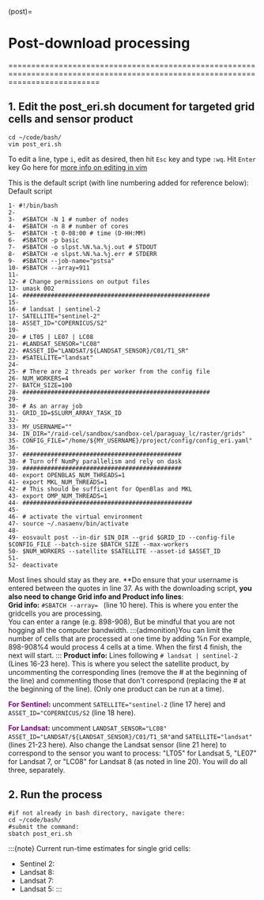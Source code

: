 (post)=
# Post-download processing 
================================================================================================================================

## 1. Edit the post_eri.sh document for targeted grid cells and sensor product
```
cd ~/code/bash/
vim post_eri.sh
```
To edit a line, type `i`, edit as desired, then hit `Esc` key and type `:wq`. Hit `Enter` key
Go here for [more info on editing in vim](vimCommands)

This is the default script (with line numbering added for reference below):
Default script
```
1- #!/bin/bash
2- 
3-  #SBATCH -N 1 # number of nodes
4-  #SBATCH -n 8 # number of cores
5-  #SBATCH -t 0-08:00 # time (D-HH:MM)
6-  #SBATCH -p basic
7-  #SBATCH -o slpst.%N.%a.%j.out # STDOUT
8-  #SBATCH -e slpst.%N.%a.%j.err # STDERR
9-  #SBATCH --job-name="pstsa"
10- #SBATCH --array=911
11- 
12- # Change permissions on output files
13- umask 002 
14- #####################################################
15- 
16- # landsat | sentinel-2
17- SATELLITE="sentinel-2"
18- ASSET_ID="COPERNICUS/S2"
19- 
20- # LT05 | LE07 | LC08
21- #LANDSAT_SENSOR="LC08"
22- #ASSET_ID="LANDSAT/${LANDSAT_SENSOR}/C01/T1_SR"
23- #SATELLITE="landsat"
24- 
25- # There are 2 threads per worker from the config file
26- NUM_WORKERS=4
27- BATCH_SIZE=100
28- #####################################################
29- 
30- # As an array job
31- GRID_ID=$SLURM_ARRAY_TASK_ID
32- 
33- MY_USERNAME=""
34- IN_DIR="/raid-cel/sandbox/sandbox-cel/paraguay_lc/raster/grids"
35- CONFIG_FILE="/home/${MY_USERNAME}/project/config/config_eri.yaml"
36- 
37- #############################################
38- # Turn off NumPy parallelism and rely on dask
39- #############################################
40- export OPENBLAS_NUM_THREADS=1
41- export MKL_NUM_THREADS=1
42- # This should be sufficient for OpenBlas and MKL
43- export OMP_NUM_THREADS=1
44- ################################################
45- 
46- # activate the virtual environment
47- source ~/.nasaenv/bin/activate
48- 
49- eosvault post --in-dir $IN_DIR --grid $GRID_ID --config-file $CONFIG_FILE --batch-size $BATCH_SIZE --max-workers 
50- $NUM_WORKERS --satellite $SATELLITE --asset-id $ASSET_ID
51- 
52- deactivate
```
Most lines should stay as they are.
**Do ensure that your username is entered between the quotes in line 37.
As with the downloading script, **you also need to change Grid info and Product info lines**:  
**Grid info:** `#SBATCH --array= ` (line 10 here). This is where you enter the gridcells you are processing.  
     You can enter a range (e.g. 898-908), But be mindful that you are not hogging all the computer bandwidth.
:::{admonition}You can limit the number of cells that are processed at one time by adding %n
For example, 898-908%4 would process 4 cells at a time. When the first 4 finish, the next will start.
:::
**Product info:** Lines following `# landsat | sentinel-2` (Lines 16-23 here). This is where you select the satellite product, by uncommenting the corresponding lines (remove the # at the beginning of the line) and commenting those that don't correspond (replacing the # at the beginning of the line). (Only one product can be run at a time).   

**<span style='color:purple'> For Sentinel: </span>** uncomment `SATELLITE="sentinel-2` (line 17 here) and `ASSET_ID="COPERNICUS/S2` (line 18 here).

**<span style='color:purple'> For Landsat: </span>** uncomment `LANDSAT_SENSOR="LC08"` `ASSET_ID="LANDSAT/${LANDSAT_SENSOR}/C01/T1_SR"`and `SATELLITE="landsat"` (lines 21-23 here). Also change the Landsat sensor (line 21 here) to correspond to the sensor you want to process: "LT05" for Landsat 5, "LE07" for Landsat 7, or "LC08" for Landsat 8 (as noted in line 20). You will do all three, separately.   

## 2. Run the process
```
#if not already in bash directory, navigate there:
cd ~/code/bash/
#submit the command:
sbatch post_eri.sh
``` 
:::{note}
Current run-time estimates for single grid cells:
* Sentinel 2: 
* Landsat 8:
* Landsat 7:
* Landsat 5:
:::